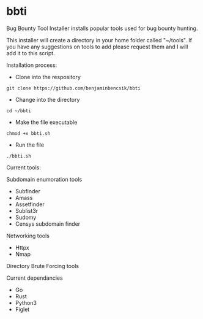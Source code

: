 # bbti
Bug Bounty Tool Installer installs popular tools used for bug bounty hunting.

This installer will create a directory in your home folder called "~/tools".
If you have any suggestions on tools to add please request them and I will add it to this script. 


Installation process:

- Clone into the respository 
````````````````````````````````````````````````````````````````````````````````````````````````````````````````````````````````````````````````````````````````
git clone https://github.com/benjaminbencsik/bbti
````````````````````````````````````````````````````````````````````````````````````````````````````````````````````````````````````````````````````````````````
- Change into the directory 
````````````````````````````````````````````````````````````````````````````````````````````````````````````````````````````````````````````````````````````````
cd ~/bbti 
````````````````````````````````````````````````````````````````````````````````````````````````````````````````````````````````````````````````````````````````
- Make the file executable 
````````````````````````````````````````````````````````````````````````````````````````````````````````````````````````````````````````````````````````````````
chmod +x bbti.sh 
````````````````````````````````````````````````````````````````````````````````````````````````````````````````````````````````````````````````````````````````
- Run the file 
````````````````````````````````````````````````````````````````````````````````````````````````````````````````````````````````````````````````````````````````
./bbti.sh
````````````````````````````````````````````````````````````````````````````````````````````````````````````````````````````````````````````````````````````````




Current tools:

Subdomain enumoration tools
- Subfinder 
- Amass 
- Assetfinder
- Sublist3r
- Sudomy 
- Censys subdomain finder

Networking tools 
- Httpx
- Nmap

Directory Brute Forcing tools





Current dependancies 
- Go
- Rust 
- Python3
- Figlet 
